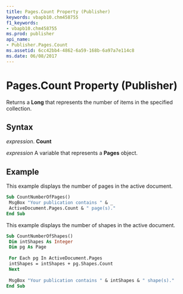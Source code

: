 ```yaml
---
title: Pages.Count Property (Publisher)
keywords: vbapb10.chm458755
f1_keywords:
- vbapb10.chm458755
ms.prod: publisher
api_name:
- Publisher.Pages.Count
ms.assetid: 6cc42bb4-4862-6a59-168b-6a97a7e114c8
ms.date: 06/08/2017
---
```



# Pages.Count Property (Publisher)

Returns a  **Long** that represents the number of items in the specified collection.


## Syntax

 _expression_. **Count**

 _expression_ A variable that represents a  **Pages** object.


## Example

This example displays the number of pages in the active document.


```vb
Sub CountNumberOfPages() 
 MsgBox "Your publication contains " & _ 
 ActiveDocument.Pages.Count & " page(s)." 
End Sub
```

This example displays the number of shapes in the active document.




```vb
Sub CountNumberOfShapes() 
 Dim intShapes As Integer 
 Dim pg As Page 
 
 For Each pg In ActiveDocument.Pages 
 intShapes = intShapes + pg.Shapes.Count 
 Next 
 
 MsgBox "Your publication contains " & intShapes & " shape(s)." 
End Sub
```



